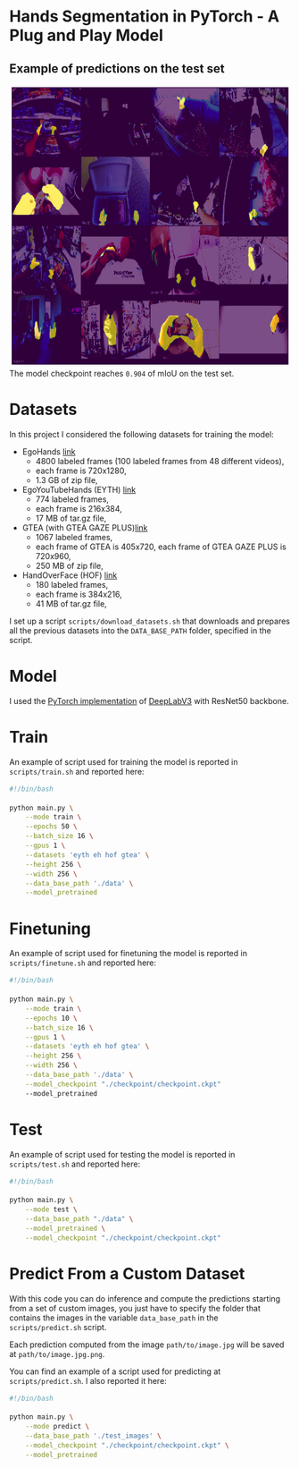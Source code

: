 # Hands Segmentation in PyTorch - A Plug and Play Model

## Example of predictions on the test set
![alt text](test_preds.png "Title")
The model checkpoint reaches `0.904` of mIoU on the test set.

# Datasets
In this project I considered the following datasets for training the model:
- EgoHands [link](http://vision.soic.indiana.edu/projects/egohands/)
  - 4800 labeled frames (100 labeled frames from 48 different videos),
  - each frame is 720x1280,
  - 1.3 GB of zip file,
- EgoYouTubeHands (EYTH) [link](https://github.com/aurooj/Hand-Segmentation-in-the-Wild)
  - 774 labeled frames,
  - each frame is 216x384,
  - 17 MB of tar.gz file,
- GTEA (with GTEA GAZE PLUS)[link](http://cbs.ic.gatech.edu/fpv/)
  - 1067 labeled frames,
  - each frame of GTEA is 405x720, each frame of GTEA GAZE PLUS is 720x960,
  - 250 MB of zip file, 
- HandOverFace (HOF) [link](https://github.com/aurooj/Hand-Segmentation-in-the-Wild)
  - 180 labeled frames,
  - each frame is 384x216,
  - 41 MB of tar.gz file,

I set up a script `scripts/download_datasets.sh` that downloads and prepares all the previous datasets into the `DATA_BASE_PATH` folder, specified in the script.

# Model
I used the [PyTorch implementation](https://pytorch.org/vision/stable/models.html#semantic-segmentation) of [DeepLabV3](https://arxiv.org/abs/1706.05587) with ResNet50 backbone.

# Train
An example of script used for training the model is reported in `scripts/train.sh` and reported here:

```bash
#!/bin/bash

python main.py \
    --mode train \
    --epochs 50 \
    --batch_size 16 \
    --gpus 1 \
    --datasets 'eyth eh hof gtea' \
    --height 256 \
    --width 256 \
    --data_base_path './data' \
    --model_pretrained
```

# Finetuning
An example of script used for finetuning the model is reported in `scripts/finetune.sh` and reported here:

```bash
#!/bin/bash

python main.py \
    --mode train \
    --epochs 10 \
    --batch_size 16 \
    --gpus 1 \
    --datasets 'eyth eh hof gtea' \
    --height 256 \
    --width 256 \
    --data_base_path './data' \
    --model_checkpoint "./checkpoint/checkpoint.ckpt"
    --model_pretrained
```

# Test
An example of script used for testing the model is reported in `scripts/test.sh` and reported here:

```bash
#!/bin/bash

python main.py \
    --mode test \
    --data_base_path "./data" \
    --model_pretrained \
    --model_checkpoint "./checkpoint/checkpoint.ckpt"
```

# Predict From a Custom Dataset
With this code you can do inference and compute the predictions starting from a set of custom images, you just have to specify the folder that contains the images in the variable `data_base_path` in the `scripts/predict.sh` script.

Each prediction computed from the image `path/to/image.jpg` will be saved at `path/to/image.jpg.png`. 

You can find an example of a script used for predicting at `scripts/predict.sh`. I also reported it here: 

```bash
#!/bin/bash

python main.py \
    --mode predict \
    --data_base_path './test_images' \
    --model_checkpoint "./checkpoint/checkpoint.ckpt" \
    --model_pretrained
```
